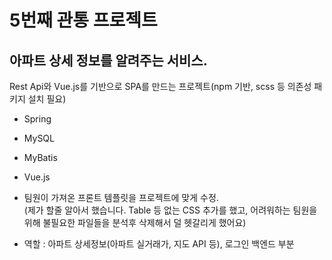 # 5번째 관통 프로젝트  

## 아파트 상세 정보를 알려주는 서비스.

Rest Api와 Vue.js를 기반으로 SPA를 만드는 프로젝트(npm 기반, scss 등 의존성 패키지 설치 필요)

* Spring
* MySQL
* MyBatis
* Vue.js


* 팀원이 가져온 프론트 템플릿을 프로젝트에 맞게 수정.  
  (제가 할줄 알아서 했습니다. Table 등 없는 CSS 추가를 했고, 어려워하는 팀원을 위해 불필요한 파일들을 분석후 삭제해서 덜 헷갈리게 했어요)
* 역할 : 아파트 상세정보(아파트 실거래가, 지도 API 등), 로그인 백엔드 부분